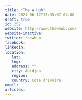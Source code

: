 ```yaml
---
title: "The W Hub"
date: 2021-06-12T15:35:07-04:00
draft: true
id: 252
website: http://www.thewhub.com/
website-inactive: 
twitter: thewhub
facebook: 
linkedin: 
location: 
   lat: 
   lng: 
   address: ""
   city: Abidjan
   region: 
   country: Cote d'Ivoire
email: 
articles:
---
```


